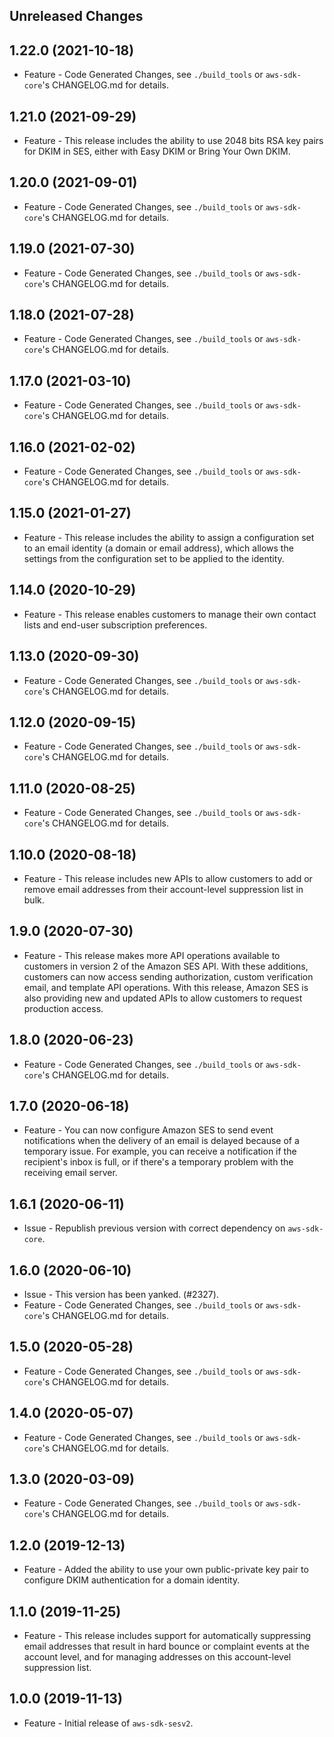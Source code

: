 Unreleased Changes
------------------

1.22.0 (2021-10-18)
------------------

* Feature - Code Generated Changes, see `./build_tools` or `aws-sdk-core`'s CHANGELOG.md for details.

1.21.0 (2021-09-29)
------------------

* Feature - This release includes the ability to use 2048 bits RSA key pairs for DKIM in SES, either with Easy DKIM or Bring Your Own DKIM.

1.20.0 (2021-09-01)
------------------

* Feature - Code Generated Changes, see `./build_tools` or `aws-sdk-core`'s CHANGELOG.md for details.

1.19.0 (2021-07-30)
------------------

* Feature - Code Generated Changes, see `./build_tools` or `aws-sdk-core`'s CHANGELOG.md for details.

1.18.0 (2021-07-28)
------------------

* Feature - Code Generated Changes, see `./build_tools` or `aws-sdk-core`'s CHANGELOG.md for details.

1.17.0 (2021-03-10)
------------------

* Feature - Code Generated Changes, see `./build_tools` or `aws-sdk-core`'s CHANGELOG.md for details.

1.16.0 (2021-02-02)
------------------

* Feature - Code Generated Changes, see `./build_tools` or `aws-sdk-core`'s CHANGELOG.md for details.

1.15.0 (2021-01-27)
------------------

* Feature - This release includes the ability to assign a configuration set to an email identity (a domain or email address), which allows the settings from the configuration set to be applied to the identity.

1.14.0 (2020-10-29)
------------------

* Feature - This release enables customers to manage their own contact lists and end-user subscription preferences.

1.13.0 (2020-09-30)
------------------

* Feature - Code Generated Changes, see `./build_tools` or `aws-sdk-core`'s CHANGELOG.md for details.

1.12.0 (2020-09-15)
------------------

* Feature - Code Generated Changes, see `./build_tools` or `aws-sdk-core`'s CHANGELOG.md for details.

1.11.0 (2020-08-25)
------------------

* Feature - Code Generated Changes, see `./build_tools` or `aws-sdk-core`'s CHANGELOG.md for details.

1.10.0 (2020-08-18)
------------------

* Feature - This release includes new APIs to allow customers to add or remove email addresses from their account-level suppression list in bulk.

1.9.0 (2020-07-30)
------------------

* Feature - This release makes more API operations available to customers in version 2 of the Amazon SES API. With these additions, customers can now access sending authorization, custom verification email, and template API operations.  With this release, Amazon SES is also providing new and updated APIs to allow customers to request production access.

1.8.0 (2020-06-23)
------------------

* Feature - Code Generated Changes, see `./build_tools` or `aws-sdk-core`'s CHANGELOG.md for details.

1.7.0 (2020-06-18)
------------------

* Feature - You can now configure Amazon SES to send event notifications when the delivery of an email is delayed because of a temporary issue. For example, you can receive a notification if the recipient's inbox is full, or if there's a temporary problem with the receiving email server.

1.6.1 (2020-06-11)
------------------

* Issue - Republish previous version with correct dependency on `aws-sdk-core`.

1.6.0 (2020-06-10)
------------------

* Issue - This version has been yanked. (#2327).
* Feature - Code Generated Changes, see `./build_tools` or `aws-sdk-core`'s CHANGELOG.md for details.

1.5.0 (2020-05-28)
------------------

* Feature - Code Generated Changes, see `./build_tools` or `aws-sdk-core`'s CHANGELOG.md for details.

1.4.0 (2020-05-07)
------------------

* Feature - Code Generated Changes, see `./build_tools` or `aws-sdk-core`'s CHANGELOG.md for details.

1.3.0 (2020-03-09)
------------------

* Feature - Code Generated Changes, see `./build_tools` or `aws-sdk-core`'s CHANGELOG.md for details.

1.2.0 (2019-12-13)
------------------

* Feature - Added the ability to use your own public-private key pair to configure DKIM authentication for a domain identity.

1.1.0 (2019-11-25)
------------------

* Feature - This release includes support for automatically suppressing email addresses that result in hard bounce or complaint events at the account level, and for managing addresses on this account-level suppression list.

1.0.0 (2019-11-13)
------------------

* Feature - Initial release of `aws-sdk-sesv2`.